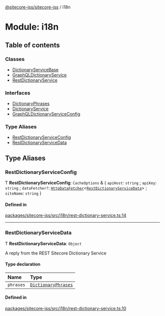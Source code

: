 [@sitecore-jss/sitecore-jss](../README.md) / i18n

# Module: i18n

## Table of contents

### Classes

- [DictionaryServiceBase](../classes/i18n.DictionaryServiceBase.md)
- [GraphQLDictionaryService](../classes/i18n.GraphQLDictionaryService.md)
- [RestDictionaryService](../classes/i18n.RestDictionaryService.md)

### Interfaces

- [DictionaryPhrases](../interfaces/i18n.DictionaryPhrases.md)
- [DictionaryService](../interfaces/i18n.DictionaryService.md)
- [GraphQLDictionaryServiceConfig](../interfaces/i18n.GraphQLDictionaryServiceConfig.md)

### Type Aliases

- [RestDictionaryServiceConfig](i18n.md#restdictionaryserviceconfig)
- [RestDictionaryServiceData](i18n.md#restdictionaryservicedata)

## Type Aliases

### RestDictionaryServiceConfig

Ƭ **RestDictionaryServiceConfig**: `CacheOptions` & \{ `apiHost`: `string` ; `apiKey`: `string` ; `dataFetcher?`: [`HttpDataFetcher`](index.md#httpdatafetcher)\<[`RestDictionaryServiceData`](i18n.md#restdictionaryservicedata)\> ; `siteName`: `string`  }

#### Defined in

[packages/sitecore-jss/src/i18n/rest-dictionary-service.ts:14](https://github.com/Sitecore/jss/blob/14fba9fa3/packages/sitecore-jss/src/i18n/rest-dictionary-service.ts#L14)

___

### RestDictionaryServiceData

Ƭ **RestDictionaryServiceData**: `Object`

A reply from the REST Sitecore Dictionary Service

#### Type declaration

| Name | Type |
| :------ | :------ |
| `phrases` | [`DictionaryPhrases`](../interfaces/i18n.DictionaryPhrases.md) |

#### Defined in

[packages/sitecore-jss/src/i18n/rest-dictionary-service.ts:10](https://github.com/Sitecore/jss/blob/14fba9fa3/packages/sitecore-jss/src/i18n/rest-dictionary-service.ts#L10)
